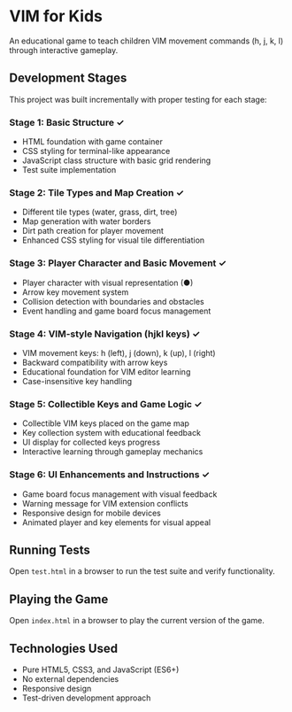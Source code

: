 # VIM for Kids

An educational game to teach children VIM movement commands (h, j, k, l) through interactive gameplay.

## Development Stages

This project was built incrementally with proper testing for each stage:

### Stage 1: Basic Structure ✓

- HTML foundation with game container
- CSS styling for terminal-like appearance
- JavaScript class structure with basic grid rendering
- Test suite implementation

### Stage 2: Tile Types and Map Creation ✓

- Different tile types (water, grass, dirt, tree)
- Map generation with water borders
- Dirt path creation for player movement
- Enhanced CSS styling for visual tile differentiation

### Stage 3: Player Character and Basic Movement ✓

- Player character with visual representation (●)
- Arrow key movement system
- Collision detection with boundaries and obstacles
- Event handling and game board focus management

### Stage 4: VIM-style Navigation (hjkl keys) ✓

- VIM movement keys: h (left), j (down), k (up), l (right)
- Backward compatibility with arrow keys
- Educational foundation for VIM editor learning
- Case-insensitive key handling

### Stage 5: Collectible Keys and Game Logic ✓

- Collectible VIM keys placed on the game map
- Key collection system with educational feedback
- UI display for collected keys progress
- Interactive learning through gameplay mechanics

### Stage 6: UI Enhancements and Instructions ✓

- Game board focus management with visual feedback
- Warning message for VIM extension conflicts
- Responsive design for mobile devices
- Animated player and key elements for visual appeal

## Running Tests

Open `test.html` in a browser to run the test suite and verify functionality.

## Playing the Game

Open `index.html` in a browser to play the current version of the game.

## Technologies Used

- Pure HTML5, CSS3, and JavaScript (ES6+)
- No external dependencies
- Responsive design
- Test-driven development approach
